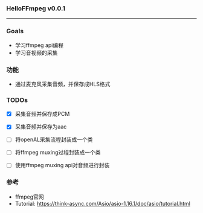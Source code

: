 ### HelloFFmpeg v0.0.1
---




### Goals
- 学习ffmpeg api编程
- 学习音视频的采集


### 功能
- 通过麦克风采集音频，并保存成HLS格式

### TODOs
- [X] 采集音频并保存成PCM
- [X] 采集音频并保存为aac
- [ ] 将openAL采集流程封装成一个类
- [ ] 将ffmpeg muxing过程封装成一个类
- [ ] 使用ffmpeg muxing api对音频进行封装



### 参考
- ffmpeg官网
- Tutorial: https://think-async.com/Asio/asio-1.16.1/doc/asio/tutorial.html